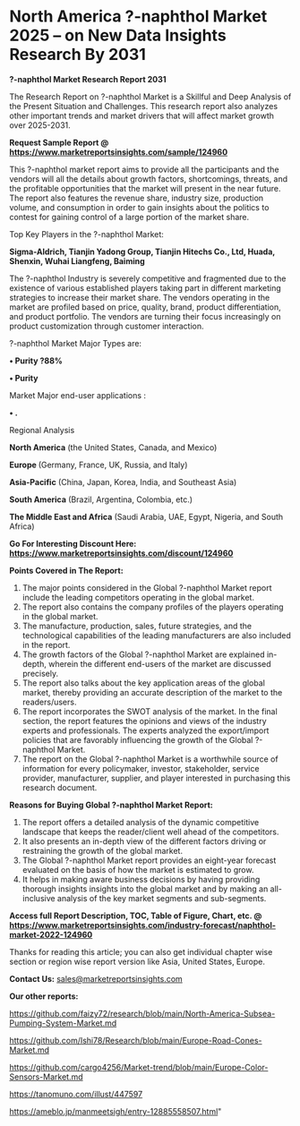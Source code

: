 # North America ?-naphthol Market 2025 – on New Data Insights Research By 2031

<strong>?-naphthol Market Research Report 2031</strong>

The Research Report on ?-naphthol Market is a Skillful and Deep Analysis of the Present Situation and Challenges. This research report also analyzes other important trends and market drivers that will affect market growth over 2025-2031.

<strong>Request Sample Report @ <a href=https://www.marketreportsinsights.com/sample/124960>https://www.marketreportsinsights.com/sample/124960</a></strong>

This ?-naphthol market report aims to provide all the participants and the vendors will all the details about growth factors, shortcomings, threats, and the profitable opportunities that the market will present in the near future. The report also features the revenue share, industry size, production volume, and consumption in order to gain insights about the politics to contest for gaining control of a large portion of the market share.

Top Key Players in the ?-naphthol Market:

<strong>Sigma-Aldrich, Tianjin Yadong Group, Tianjin Hitechs Co., Ltd, Huada, Shenxin, Wuhai Liangfeng, Baiming</strong>

The ?-naphthol Industry is severely competitive and fragmented due to the existence of various established players taking part in different marketing strategies to increase their market share. The vendors operating in the market are profiled based on price, quality, brand, product differentiation, and product portfolio. The vendors are turning their focus increasingly on product customization through customer interaction.

?-naphthol Market Major Types are:

<strong>• Purity ?88%

• Purity</strong>

Market Major end-user applications :

<strong>• .</strong>

Regional Analysis

</u><strong><b>North America</b></strong> (the United States, Canada, and Mexico)

<strong><b>Europe </b></strong>(Germany, France, UK, Russia, and Italy)

<strong><b>Asia-Pacific</b></strong> (China, Japan, Korea, India, and Southeast Asia)

<strong><b>South America</b></strong> (Brazil, Argentina, Colombia, etc.)

<strong><b>The Middle East and Africa</b></strong> (Saudi Arabia, UAE, Egypt, Nigeria, and South Africa)

<strong>Go For Interesting Discount Here: <a href=https://www.marketreportsinsights.com/discount/124960>https://www.marketreportsinsights.com/discount/124960</a></strong>

<strong>Points Covered in The Report:</strong>
<ol>
  <li>The major points considered in the Global ?-naphthol Market report include the leading competitors operating in the global market.</li>
  <li>The report also contains the company profiles of the players operating in the global market.</li>
  <li>The manufacture, production, sales, future strategies, and the technological capabilities of the leading manufacturers are also included in the report.</li>
  <li>The growth factors of the Global ?-naphthol Market are explained in-depth, wherein the different end-users of the market are discussed precisely.</li>
  <li>The report also talks about the key application areas of the global market, thereby providing an accurate description of the market to the readers/users.</li>
  <li>The report incorporates the SWOT analysis of the market. In the final section, the report features the opinions and views of the industry experts and professionals. The experts analyzed the export/import policies that are favorably influencing the growth of the Global ?-naphthol Market.</li>
  <li>The report on the Global ?-naphthol Market is a worthwhile source of information for every policymaker, investor, stakeholder, service provider, manufacturer, supplier, and player interested in purchasing this research document.</li>
</ol>
<strong>Reasons for Buying Global ?-naphthol Market Report:</strong>

<ol>
  <li>The report offers a detailed analysis of the dynamic competitive landscape that keeps the reader/client well ahead of the competitors.</li>
  <li>It also presents an in-depth view of the different factors driving or restraining the growth of the global market.</li>
  <li>The Global ?-naphthol Market report provides an eight-year forecast evaluated on the basis of how the market is estimated to grow.</li>
  <li>It helps in making aware business decisions by having providing thorough insights insights into the global market and by making an all-inclusive analysis of the key market segments and sub-segments.</li>
</ol>
<strong>Access full Report Description, TOC, Table of Figure, Chart, etc. @ <a href=https://www.marketreportsinsights.com/industry-forecast/naphthol-market-2022-124960>https://www.marketreportsinsights.com/industry-forecast/naphthol-market-2022-124960</a></strong>


Thanks for reading this article; you can also get individual chapter wise section or region wise report version like Asia, United States, Europe.

<strong>Contact Us:</strong>
sales@marketreportsinsights.com

<strong>Our other reports:</strong>

<a href=https://github.com/faizy72/research/blob/main/North-America-Subsea-Pumping-System-Market.md>https://github.com/faizy72/research/blob/main/North-America-Subsea-Pumping-System-Market.md</a>

<a href=https://github.com/Ishi78/Research/blob/main/Europe-Road-Cones-Market.md>https://github.com/Ishi78/Research/blob/main/Europe-Road-Cones-Market.md</a>

<a href=https://github.com/cargo4256/Market-trend/blob/main/Europe-Color-Sensors-Market.md>https://github.com/cargo4256/Market-trend/blob/main/Europe-Color-Sensors-Market.md</a>

<a href=https://tanomuno.com/illust/447597>https://tanomuno.com/illust/447597</a>

<a href=https://ameblo.jp/manmeetsigh/entry-12885558507.html>https://ameblo.jp/manmeetsigh/entry-12885558507.html</a>"
